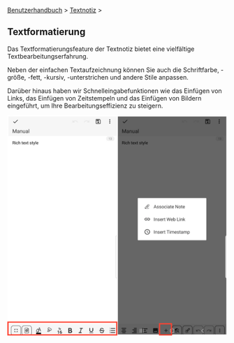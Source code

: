 [Benutzerhandbuch](/dragonnest/drawnote/manual/de) > [Textnotiz](/dragonnest/drawnote/manual/de/text_note) >

Textformatierung
---
Das Textformatierungsfeature der Textnotiz bietet eine vielfältige Textbearbeitungserfahrung.

Neben der einfachen Textaufzeichnung können Sie auch die Schriftfarbe, -größe, -fett, -kursiv, -unterstrichen und andere Stile anpassen.

Darüber hinaus haben wir Schnelleingabefunktionen wie das Einfügen von Links, das Einfügen von Zeitstempeln und das Einfügen von Bildern eingeführt, um Ihre Bearbeitungseffizienz zu steigern.

![](imgs/rich_text_style1.png)